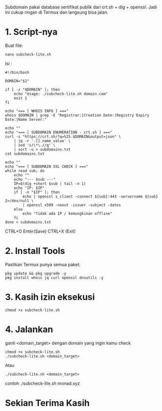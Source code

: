 Subdomain pakai database sertifikat publik dari crt.sh + dig + openssl.
Jadi ini cukup ringan di Termux dan langsung bisa jalan.

# 1. Script-nya
Buat file:
```
nano subcheck-lite.sh
```
Isi : 
```
#!/bin/bash

DOMAIN="$1"

if [ -z "$DOMAIN" ]; then
    echo "Usage: ./subcheck-lite.sh domain.com"
    exit 1
fi

echo "=== [ WHOIS INFO ] ==="
whois $DOMAIN | grep -E "Registrar:|Creation Date:|Registry Expiry Date:|Name Server:"

echo ""
echo "=== [ SUBDOMAIN ENUMERATION - crt.sh ] ==="
curl -s "https://crt.sh/?q=%25.$DOMAIN&output=json" \
    | jq -r '.[].name_value' \
    | sed 's/\*\.//g' \
    | sort -u > subdomains.txt
cat subdomains.txt

echo ""
echo "=== [ SUBDOMAIN SSL CHECK ] ==="
while read sub; do
    echo ""
    echo "--- $sub ---"
    IP=$(dig +short $sub | tail -n 1)
    echo "IP: $IP"
    if [ -n "$IP" ]; then
        echo | openssl s_client -connect ${sub}:443 -servername ${sub} 2>/dev/null \
        | openssl x509 -noout -issuer -subject -dates
    else
        echo "Tidak ada IP / kemungkinan offline"
    fi
done < subdomains.txt
```
CTRL+O Enter(Save) CTRL+X (Exit) 

# 2. Install Tools
Pastikan Termux punya semua paket:
```
pkg update && pkg upgrade -y
pkg install whois jq curl openssl dnsutils -y
```
# 3. Kasih izin eksekusi
```
chmod +x subcheck-lite.sh
```
# 4. Jalankan
ganti <domain_target> dengan domain yang ingin kamu check
```
chmod +x subcheck-lite.sh
./subcheck-lite.sh <domain_target>
```
Atau 
```
./subcheck-lite.sh <domain_target>
```
contoh ./subcheck-lite.sh monad.xyz

# Sekian Terima Kasih
